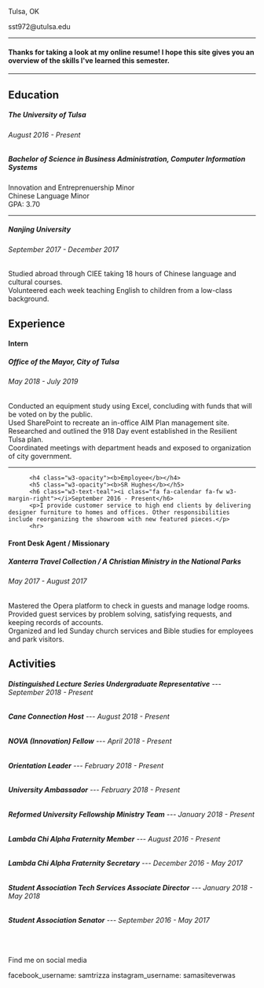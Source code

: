 <p><i class="fa fa-home fa-fw w3-margin-right w3-large w3-text-teal"></i>Tulsa, OK</p>
<p><i class="fa fa-envelope w3-hover-opacity fa-fw w3-margin-right w3-large w3-text-teal" onclick="window.location.href='mailto:sst972@utulsa.edu'" rel="noopener noreferrer" target="_blank"></i>sst972@utulsa.edu</p>

<hr>

<h4>Thanks for taking a look at my online resume! I hope this site gives you an overview of the skills I've learned this semester.</h4>

<hr>

<h2 class="w3-text-grey w3-padding-16"><i class="fa fa-certificate fa-fw w3-margin-right w3-xxlarge w3-text-teal"></i>Education</h2>
     
<h5 class="w3-opacity"><b>The University of Tulsa</b></h5>
<h6 class="w3-text-teal"><i class="fa fa-calendar fa-fw w3-margin-right"></i>August 2016 - Present</h6>
<h5>Bachelor of Science in Business Administration, Computer Information Systems</h5><p>Innovation and Entreprenuership Minor<br>Chinese Language Minor<br>GPA: 3.70</p>

<hr>
  
<h5 class="w3-opacity"><b>Nanjing University</b></h5>
<h6 class="w3-text-teal"><i class="fa fa-calendar fa-fw w3-margin-right"></i>September 2017 - December 2017</h6>
<p>Studied abroad through CIEE taking 18 hours of Chinese language and cultural courses. <br>
Volunteered each week teaching English to children from a low-class background.</p>

<h2 class="w3-text-grey w3-padding-16"><i class="fa fa-suitcase fa-fw w3-margin-right w3-xxlarge w3-text-teal"></i>Experience</h2>
<h4 class="w3-opacity"><b>Intern</b></h4>
<h5 class="w3-opacity"><b>Office of the Mayor, City of Tulsa</b></h5>
          <h6 class="w3-text-teal"><i class="fa fa-calendar fa-fw w3-margin-right"></i>May 2018 - July 2019</h6>
          <p>Conducted an equipment study using Excel, concluding with funds that will be voted on by the public.<br>
              Used SharePoint to recreate an in-office AIM Plan management site.<br>
              Researched and outlined the 918 Day event established in the Resilient Tulsa plan.<br>
              Coordinated meetings with department heads and exposed to organization of city government.
          </p> 
        <hr>

          <h4 class="w3-opacity"><b>Employee</b></h4>
          <h5 class="w3-opacity"><b>SR Hughes</b></h5>
          <h6 class="w3-text-teal"><i class="fa fa-calendar fa-fw w3-margin-right"></i>September 2016 - Present</h6>
          <p>I provide customer service to high end clients by delivering designer furniture to homes and offices. Other responsibilities include reorganizing the showroom with new featured pieces.</p>
          <hr>


<h4 class="w3-opacity"><b>Front Desk Agent / Missionary</b></h4>
<h5 class="w3-opacity"><b>Xanterra Travel Collection / A Christian Ministry in the National Parks</b></h5>
<h6 class="w3-text-teal"><i class="fa fa-calendar fa-fw w3-margin-right"></i>May 2017 - August 2017</h6>
<p> Mastered the Opera platform to check in guests and manage lodge rooms. <br>
    Provided guest services by problem solving, satisfying requests, and keeping records of accounts.<br>
    Organized and led Sunday church services and Bible studies for employees and park visitors. 
</p>

  
<h2 class="w3-text-grey w3-padding-16"><i class="fa fa-rocket fa-fw w3-margin-right w3-xxlarge w3-text-teal"></i>Activities</h2>
<h6 class="w3-opacity"><b>Distinguished Lecture Series Undergraduate Representative</b> --- September 2018 - Present</h6>
<h6 class="w3-opacity"><b>Cane Connection Host</b> --- August 2018 - Present</h6>
<h6 class="w3-opacity"><b>NOVA (Innovation) Fellow</b> --- April 2018 - Present</h6>
<h6 class="w3-opacity"><b>Orientation Leader</b> --- February 2018 - Present</h6>
<h6 class="w3-opacity"><b>University Ambassador</b> --- February 2018 - Present</h6>
<h6 class="w3-opacity"><b>Reformed University Fellowship Ministry Team</b> --- January 2018 - Present</h6>
<h6 class="w3-opacity"><b>Lambda Chi Alpha Fraternity Member</b> --- August 2016 - Present</h6>
<h6 class="w3-opacity"><b>Lambda Chi Alpha Fraternity Secretary</b> --- December 2016 - May 2017</h6>
<h6 class="w3-opacity"><b>Student Association Tech Services Associate Director</b> --- January 2018 - May 2018</h6>
<h6 class="w3-opacity"><b>Student Association Senator</b> --- September 2016 - May 2017</h6>
  
<br>
  
<form>
<p>Find me on social media</p>
facebook_username: samtrizza
instagram_username: samasiteverwas
</form>
